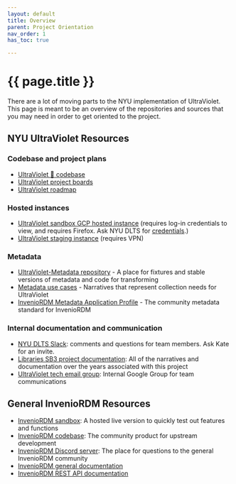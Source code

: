 ```yaml
---
layout: default
title: Overview
parent: Project Orientation
nav_order: 1
has_toc: true

---
```

# {{ page.title }}

There are a lot of moving parts to the NYU implementation of UltraViolet. This page is meant to be an overview of the repositories and sources that you may need in order to get oriented to the project.

## NYU UltraViolet Resources

### Codebase and project plans

- [UltraViolet 💜 codebase](https://github.com/nyudlts/ultraviolet)
- [UltraViolet project boards](https://github.com/nyudlts/ultraviolet/projects)
- [UltraViolet roadmap](https://docs.google.com/document/d/1s3qWChu32uAkO9ghEaILE5u6gQY8__RqUA0X7L52aZo/edit?usp=sharing)

### Hosted instances

- [UltraViolet sandbox GCP hosted instance](https://34.66.53.163/) (requires log-in credentials to view, and requires Firefox. Ask NYU DLTS for [credentials](https://nyu.app.box.com/notes/805001772990).)
- [UltraViolet staging instance](https://stagewebapp1.dlib.nyu.edu/) (requires VPN)

### Metadata

- [UltraViolet-Metadata repository](https://github.com/NYU-DataServices/ultraviolet-metadata) - A place for fixtures and stable versions of metadata and code for transforming
- [Metadata use cases](https://docs.google.com/spreadsheets/d/1dEXI7u6_sdkxVqpL__DO2l8TLgCmqpYbeHocdRXFfGk/edit?usp=sharing) - Narratives that represent collection needs for UltraViolet
- [InvenioRDM Metadata Application Profile](https://inveniordm.docs.cern.ch/reference/metadata/) - The community metadata standard for InvenioRDM

### Internal documentation and communication

- [NYU DLTS Slack](https://nyu-dlts.slack.com): comments and questions for team members. Ask Kate for an invite.
- [Libraries SB3 project documentation](https://drive.google.com/drive/folders/1q40bQ5bVZYn5_QhxbPDhhIAYZk3R7434?usp=sharing): All of the narratives and documentation over the years associated with this project
- [UltraViolet tech email group](mailto:data-repository-tech@nyu.edu): Internal Google Group for team communications

## General InvenioRDM Resources

- [InvenioRDM sandbox](https://invenio-software.org/products/rdm/): A hosted live version to quickly test out features and functions
- [InvenioRDM codebase](https://github.com/inveniosoftware/invenio-app-rdm): The community product for upstream development
- [InvenioRDM Discord server](https://discord.gg/m3dfukqc5F): The place for questions to the general InvenioRDM community
- [InvenioRDM general documentation](https://inveniordm.docs.cern.ch/)
- [InvenioRDM REST API documentation](https://inveniordm.docs.cern.ch/reference/rest_api/)
